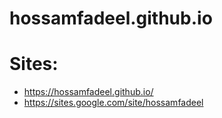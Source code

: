 hossamfadeel.github.io
=======
# Sites:
  - https://hossamfadeel.github.io/
  - https://sites.google.com/site/hossamfadeel

